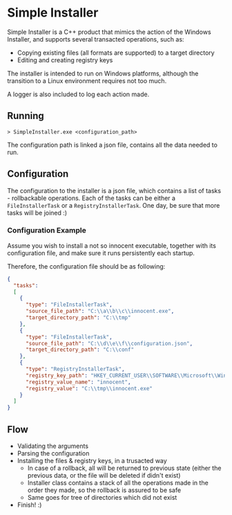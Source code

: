 # Simple Installer

Simple Installer is a C++ product that mimics the action of the Windows Installer,
and supports several transacted operations, such as:

- Copying existing files (all formats are supported) to a target directory
- Editing and creating registry keys 

The installer is intended to run on Windows platforms, although the transition to a Linux environment requires not too much.

A logger is also included to log each action made.


## Running

```console
> SimpleInstaller.exe <configuration_path>
```

The configuration path is linked a json file, contains all the data needed to run.


## Configuration

The configuration to the installer is a json file, which contains a list of tasks - rollbackable operations.
Each of the tasks can be either a `FileInstallerTask` or a `RegistryInstallerTask`.
One day, be sure that more tasks will be joined :)


### Configuration Example

Assume you wish to install a not so innocent executable, together with its configuration file, 
and make sure it runs persistently each startup.

Therefore, the configuration file should be as following:

```json
{
  "tasks": 
  [
    {
      "type": "FileInstallerTask",
      "source_file_path": "C:\\a\\b\\c\\innocent.exe",
      "target_directory_path": "C:\\tmp"
    },
	{
      "type": "FileInstallerTask",
      "source_file_path": "C:\\d\\e\\f\\configuration.json",
      "target_directory_path": "C:\\conf"
    },
	{
	  "type": "RegistryInstallerTask",
	  "registry_key_path": "HKEY_CURRENT_USER\\SOFTWARE\\Microsoft\\Windows\\CurrentVersion\\Run",
	  "registry_value_name": "innocent",
	  "registry_value": "C:\\tmp\\innocent.exe"
	}
  ]
}
```

## Flow

- Validating the arguments
- Parsing the configuration
- Installing the files & registry keys, in a trusacted way
	- In case of a rollback, all will be returned to previous state (either the previous data, or the file will be deleted if didn't exist)
	- Installer class contains a stack of all the operations made in the order they made, so the rollback is assured to be safe
	- Same goes for tree of directories which did not exist
- Finish! :)

